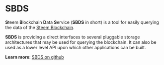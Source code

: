 # SBDS

**S**teem **B**lockchain **D**ata **S**ervice (**SBDS** in short) is a tool for easily querying the data of the [Steem Blockchain](/docs/glossary/steem-blockchain.md).

**SBDS** is providing a direct interfaces to several pluggable storage architectures that may be used for querying the blockchain. It can also be used as a lower level API upon which other applications can be built.

**Learn more**: [SBDS on github](https://github.com/steemit/sbds)